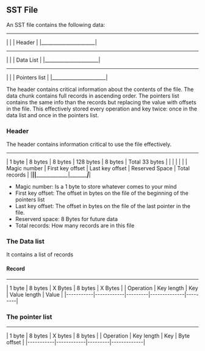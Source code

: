 ## SST File
An SST file contains the following data:
 ______________________ 
|                      |
|        Header        |
|______________________|
 ______________________ 
|                      |
|      Data List       |
|______________________|
 ______________________
|                      |
|    Pointers list     |
|______________________|

The header contains critical information about the contents of the file. The data chunk contains full records in ascending order. The pointers list contains the same info than the records but replacing the value with offsets in the file. This effectively stored every operation and key twice: once in the data list and once in the pointers list.

### Header

The header contains information critical to use the file effectively. 

 __________________________________________________________________________________________
| 1 byte       | 8 bytes          | 8 bytes         | 128 bytes            | 8 bytes       | Total 33 bytes
|              |                  |                 |                      |               |
| Magic number | First key offset | Last key offset | Reserved Space       | Total records |
|______________|__________________|_________________|______________________|_______________|

* Magic number: Is a 1 byte to store whatever comes to your mind
* First key offset: The offset in bytes on the file of the beginning of the pointers list
* Last key offset: The offset in bytes on the file of the last pointer in the file.
* Reserverd space: 8 Bytes for future data
* Total records: How many records are in this file

### The Data list

It contains a list of records

#### Record
 ___________________________________________________________
| 1 byte    | 8 bytes    | X Bytes | 8 bytes      | X Bytes |
| Operation | Key length | Key     | Value length | Value   |
|-----------|------------|---------|--------------|---------|

### The pointer list
 ________________________________________________
| 1 byte    | 8 bytes    | X bytes | 8 bytes     |
| Operation | Key length | Key     | Byte offset |
|-----------|------------|---------|-------------|
